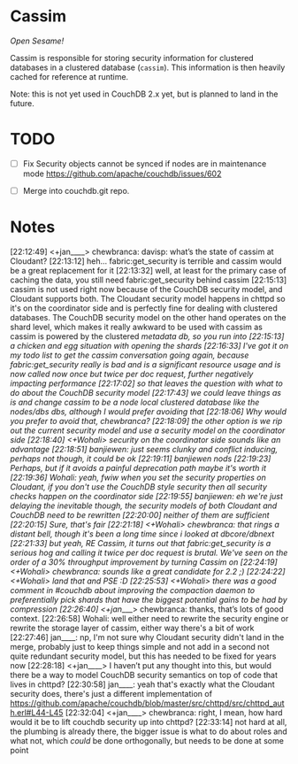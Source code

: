 # Cassim

*Open Sesame!*

Cassim is responsible for storing security information for clustered databases 
in a clustered database (``cassim``). This information is then heavily cached 
for reference at runtime.

Note: this is not yet used in CouchDB 2.x yet, but is planned to land in the future.

# TODO

- [ ] Fix Security objects cannot be synced if nodes are in maintenance mode https://github.com/apache/couchdb/issues/602
- [ ] Merge into couchdb.git repo.


# Notes

[22:12:49]  <+jan____>	chewbranca: davisp: what’s the state of cassim at Cloudant?
[22:13:12]  <chewbranca>	    heh... fabric:get_security is terrible and cassim would be a great replacement for it
[22:13:32]  <chewbranca>	    well, at least for the primary case of caching the data, you still need fabric:get_security behind cassim 
[22:15:13]  <chewbranca>	    cassim is not used right now because of the CouchDB security model, and Cloudant supports both. The Cloudant security model happens in chttpd so it's on the coordinator side and is perfectly fine for dealing with clustered databases. The CouchDB security model on the other hand operates on the shard level, which makes it really awkward to be used with cassim as cassim is powered by the clustered _metadata db, so you run into
[22:15:13]  <chewbranca>	    a chicken and egg situation with opening the shards 
[22:16:33]  <chewbranca>	    I've got it on my todo list to get the cassim conversation going again, because fabric:get_security really is bad and is a significant resource usage and is now called now once but *twice* per doc request, further negatively impacting performance 
[22:17:02]  <chewbranca>	    so that leaves the question with what to do about the CouchDB security model 
[22:17:43]  <chewbranca>	    we _could_ leave things as is and change cassim to be a node local clustered database like the nodes/dbs dbs, although I would prefer avoiding that 
[22:18:06]  <banjiewen>		    Why would you prefer to avoid that, chewbranca?
[22:18:09]  <chewbranca>	    the other option is we rip out the current security model and use a security model on the coordinator side 
[22:18:40]  <+Wohali>		    security on the coordinator side sounds like an advantage
[22:18:51]  <chewbranca>	    banjiewen: just seems clunky and conflict inducing, perhaps not though, it could be ok
[22:19:11] banjiewen		    nods
[22:19:23]  <banjiewen>		    Perhaps, but if it avoids a painful deprecation path maybe it's worth it
[22:19:36]  <chewbranca>	    Wohali: yeah, fwiw when you set the security properties on Cloudant, if you don't use the CouchDB style security then all security checks happen on the coordinator side
[22:19:55]  <chewbranca>	    banjiewen: eh we're just delaying the inevitable though, the security models of both Cloudant and CouchDB need to be rewritten 
[22:20:00]  <chewbranca>	    neither of them are sufficient 
[22:20:15]  <banjiewen>		    Sure, that's fair
[22:21:18]  <+Wohali>		    chewbranca: that rings a distant bell, though it's been a long time since i looked at dbcore/dbnext
[22:21:33]  <chewbranca>	    but yeah, RE Cassim, it turns out that fabric:get_security is a serious hog and calling it twice per doc request is brutal. We've seen on the order of a 30% throughput improvement by turning Cassim on 
[22:24:19]  <+Wohali>		    chewbranca: sounds like a great candidate for 2.2 ;)
[22:24:22]  <+Wohali>		    land that and PSE :D
[22:25:53]  <+Wohali>		    there was a good comment in #couchdb about improving the compaction daemon to preferentially pick shards that have the biggest potential gains to be had by compression
[22:26:40]  <+jan____>		    chewbranca: thanks, that’s lots of good context.
[22:26:58]  <chewbranca>	    Wohali: well either need to rewrite the security engine or rewrite the storage layer of cassim, either way there's a bit of work 
[22:27:46]  <chewbranca>	    jan____: np, I'm not sure why Cloudant security didn't land in the merge, probably just to keep things simple and not add in a second not quite redundant security model, but this has needed to be fixed for years now 
[22:28:18]  <+jan____>		    I haven’t put any thought into this, but would there be a way to model CouchDB security semantics on top of code that lives in chttpd?
[22:30:58]  <chewbranca>	    jan____: yeah that's exactly what the Cloudant security does, there's just a different implementation of https://github.com/apache/couchdb/blob/master/src/chttpd/src/chttpd_auth.erl#L44-L45
[22:32:04]  <+jan____>		    chewbranca: right, I mean, how hard would it be to lift couchdb security up into chttpd? 
[22:33:14]  <chewbranca>	    not hard at all, the plumbing is already there, the bigger issue is what to do about roles and what not, which _could_ be done orthogonally, but needs to be done at some point 


